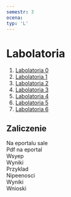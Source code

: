 ```yaml
---
semestr: 3
ocena: 
typ: 'L'
---
```


# Labolatoria
1. [Labolatoria 0](/Notatki/Semestr%203/Fizyka%203.1/Labolatoria/Labolatoria%200/Labolatoria%200.md)
2. [Labolatoria 1](/Notatki/Semestr%203/Fizyka%203.1/Labolatoria/Labolatoria%201/Labolatoria%201.md)
3. [Labolatoria 2](/Notatki/Semestr%203/Fizyka%203.1/Labolatoria/Labolatoria%202/Labolatoria%202.md)
4. [Labolatoria 3](/Notatki/Semestr%203/Fizyka%203.1/Labolatoria/Labolatoria%203/Labolatoria%203.md)
5. [Labolatoria 4](/Notatki/Semestr%203/Fizyka%203.1/Labolatoria/Labolatoria%204/Labolatoria%204.md)
6. [Labolatoria 5](/Notatki/Semestr%203/Fizyka%203.1/Labolatoria/Labolatoria%205/Labolatoria%205.md)
7. [Labolatoria 6](/Notatki/Semestr%203/Fizyka%203.1/Labolatoria/Labolatoria%206/Labolatoria%206.md)

## Zaliczenie
Na eportalu sale  
Pdf na eportal  
Wsyep  
Wyniki  
Przyklad  
Nipeenosci  
Wyniki  
Wnioski